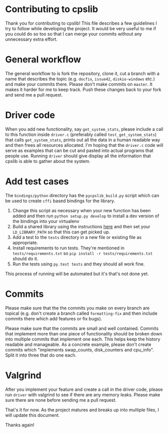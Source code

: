 # Contributing to cpslib

Thank you for contributing to cpslib! This file describes a few
guidelines I try to follow while developing the project. It would be
very useful to me if you could do so too so that I can merge your
commits without any unnecessary extra effort.

# General workflow

The general workflow to is fork the repository, clone it, cut a branch
with a name that describes the topic (e.g. `docfix`, `issue42`,
`diskio-windows` etc.) and make your commits there. Please don't make
commits on `master`. It makes it harder for me to keep track. Push
these changes back to your fork and send me a pull request.

# Driver code

When you add new functionality, say `get_system_stats`, please include
a call to this function inside `driver.c` (preferably called
`test_get_system_stats`) that calls `get_system_stats`, prints out all
the data in a human readable way and then frees all resources
allocated. I'm hoping that the `driver.c` code will serve as examples
that can be cut and pasted into actual programs that people
use. Running `driver` should give display all the information that
cpslib is able to gather about the system.

# Add test cases

The `bindings/python` directory has the `pycpslib_build.py` script
which can be used to create `cffi` based bindings for the
library.

1. Change this script as necessary when your new function has
   been added and then run `python setup.py develop` to install a dev
   version of the bindings into your virtualenv
1. Build a shared library using the instructions
   [here](https://github.com/nibrahim/cpslib/issues/20) and then set
   your `LD_LIBRARY_PATH` so that this can get picked up.
1. Add a test to the `tests` directory in a new file or existing file
   as appropriate.
1. Install requirements to run tests. They're mentioned in
   `tests/requirements.txt` so `pip install -r tests/requirements.txt`
   should do it.
1. Run the tests using `py.test tests` and they should all work fine.

This process of running will be automated but it's that's not done yet.
   
# Commits

Please make sure that the the commits you make on every branch are
topical (e.g. don't create a branch called `formatting-fix` and then
include commits there which add features or fix bugs).

Please make sure that the commits are small and well
contained. Commits that implement more than one piece of functionality
should be broken down into multiple commits that implement one
each. This helps keep the history readable and manageable. As a
concrete example, please don't create commits which "implements
swap_counts, disk_counters and cpu_info". Split it into three that do
one each.

# Valgrind

After you implement your feature and create a call in the driver code,
please run `driver` with valgrind to see if there are any memory
leaks. Please make sure there are none before sending me a pull
request.

That's it for now. As the project matures and breaks up into multiple
files, I will update this document.

Thanks again!
